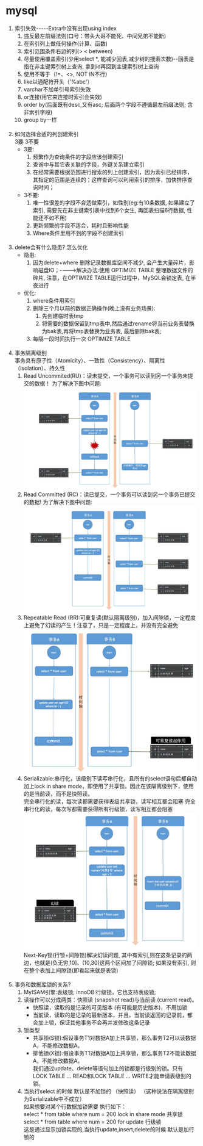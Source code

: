 # mysql
1. 索引失效-----Extra中没有出现using index
    1. 违反最左前缀法则(口号：带头大哥不能死、中间兄弟不能断)
    2. 在索引列上做任何操作(计算、函数)
    3. 索引范围条件右边的列(> < between)
    4. 尽量使用覆盖索引(少用select *, 能减少回表,减少树的搜索次数)--回表是指在非主键索引树上查询, 拿到id再回到主键索引树上查询
    5. 使用不等于（!=、<>, NOT IN不行）
    6. like以通配符开头（'%abc'）
    7. varchar不加单引号索引失效
    8. or连接(用它来连接时索引会失效)
    9. order by(后面既有desc,又有asc;  后面两个字段不遵循最左前缀法则;  含非索引字段)
    10. group by一样  
   <br/>
2. 如何选择合适的列创建索引  
   3要 3不要
    - 3要:
        1. 频繁作为查询条件的字段应该创建索引
        2. 查询中与其它表关联的字段，外键关系建立索引
        3. 在经常需要根据范围进行搜索的列上创建索引，因为索引已经排序，其指定的范围是连续的；这样查询可以利用索引的排序，加快排序查询时间；
    - 3不要:
        1. 唯一性很差的字段不合适做索引，如性别(eg:有10条数据, 如果建立了索引, 需要先在非主键索引表中找到6个女生, 再回表扫描6行数据, 性能还不如不用)
        2. 更新频繁的字段不适合，耗时且影响性能
        3. Where条件里用不到的字段不创建索引  
    <br/>
3. delete会有什么隐患? 怎么优化
    - 隐患:
        1. 因为delete+where 删除记录数据库空间不减少, 会产生大量碎片，影响磁盘IO；---->解决办法:使用 OPTIMIZE TABLE 整理数据文件的碎片,
           注意，在OPTIMIZE TABLE运行过程中，MySQL会锁定表, 在半夜进行
    - 优化:
        1. where条件用索引
        2. 删除三个月以前的数据正确操作(晚上没有业务场景):
            1. 先创建临时表tmp
            2. 将需要的数据保留到tmp表中,然后通过rename将当前业务表替换为bak表,再将tmp表替换为业务表, 最后删除bak表;
        3. 每隔一段时间执行一次 OPTIMIZE TABLE  
    <br/>
4. 事务隔离级别  
   事务具有原子性（Atomicity）、一致性（Consistency）、隔离性（Isolation）、持久性
    1. Read Uncommited(RU)：读未提交，一个事务可以读到另一个事务未提交的数据！
       为了解决下图中问题:  
       ![avatar](../0-picture/java基础/读未提交.png)
    2. Read Committed (RC)：读已提交，一个事务可以读到另一个事务已提交的数据!
       为了解决下图中问题:
       ![avatar](../0-picture/java基础/读已提交.png)
    3. Repeatable Read (RR):可重复读(默认隔离级别)，加入间隙锁，一定程度上避免了幻读的产生！注意了，只是一定程度上，并没有完全避免
       ![avatar](../0-picture/java基础/可重复读.png)
    4. Serializable:串行化，该级别下读写串行化，且所有的select语句后都自动加上lock in share mode，即使用了共享锁。因此在该隔离级别下，使用的是当前读，而不是快照读。  
       完全串行化的读，每次读都需要获得表级共享锁，读写相互都会阻塞
       完全串行化的读，每次写都需要获得所有行级锁，读写相互都会阻塞
       ![avatar](../0-picture/java基础/幻读.png)
       Next-Key锁(行锁+间隙锁)解决幻读问题,
       其中有索引,则在这条记录的两边，也就是(负无穷,10]、(10,30]这两个区间加了间隙锁;
       如果没有索引, 则在整个表加上间隙锁(即看起来就是表锁)
    <br/>
5. 事务和数据库锁的关系?
    1. MyISAM引擎:表级锁;  innoDB:行级锁，它也支持表级锁;
    2. 读操作可以分成两类：快照读 (snapshot read)与当前读 (current read)。
        - 快照读，读取的是记录的可见版本 (有可能是历史版本)，不用加锁
        - 当前读，读取的是记录的最新版本，并且，当前读返回的记录前，都会加上锁，保证其他事务不会再并发修改这条记录
    3. 锁类型
        - 共享锁(S锁):假设事务T1对数据A加上共享锁，那么事务T2可以读数据A，不能修改数据A。
        - 排他锁(X锁):假设事务T1对数据A加上共享锁，那么事务T2不能读数据A，不能修改数据A。  
          我们通过update、delete等语句加上的锁都是行级别的锁。只有LOCK TABLE … READ和LOCK TABLE … WRITE才能申请表级别的锁。
    4. 当执行select 的时候 默认是不加锁的 （快照读） （这种说法在隔离级别为Serializable中不成立）  
       如果想要对某个行数据加锁需要 执行如下：  
       select * from table where num = 200 lock in share mode 共享锁  
       select * from table where num = 200 for update 行级锁  
       这是通过显示加锁实现的,当执行update,insert,delete的时候 默认是加行锁的










